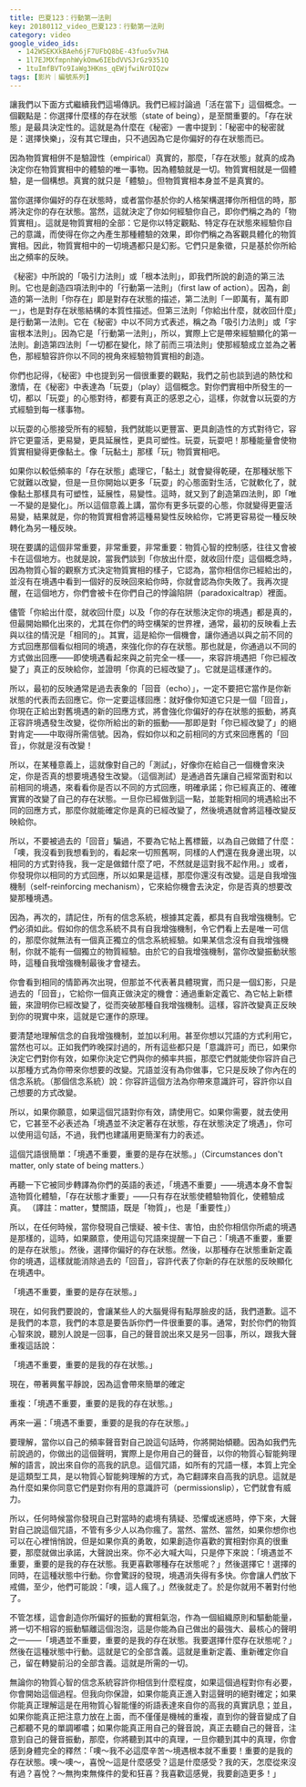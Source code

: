 ```yaml
---
title: 巴夏123：行動第一法則
key: 20180112_video_巴夏123：行動第一法則
category: video
google_video_ids:
  - 142WSEKXkBAeh6jF7UFbQ8bE-43fuo5v7HA
  - 1l7EJMXfmpnhWykOmw6IEbdVVSJrGz9351Q
  - 1tuImfBVTo9IaWg3HKms_qEWjfwiNrOIQzw
tags: [影片｜編號系列]
---
```


讓我們以下面方式繼續我們這場傳訊。我們已經討論過「活在當下」這個概念。一個觀點是：你選擇什麼樣的存在狀態（state of being），是至關重要的。「存在狀態」是最具決定性的。這就是為什麼在《秘密》一書中提到：「秘密中的秘密就是：選擇快樂」，沒有其它理由，只不過因為它是你偏好的存在狀態而已。

因為物質實相併不是驗證性（empirical）真實的，那麼，「存在狀態」就真的成為決定你在物質實相中的體驗的唯一事物。因為體驗就是一切。物質實相就是一個體驗，是一個構想。真實的就只是「體驗」。但物質實相本身並不是真實的。

當你選擇你偏好的存在狀態時，或者當你基於你的人格架構選擇你所相信的時，那將決定你的存在狀態。當然，這就決定了你如何經驗你自己，即你們稱之為的「物質實相」。這就是物質實相的全部：它是你以特定觀點、特定存在狀態來經驗你自己的意識，而使得在你之內產生那種體驗的效果，即你們稱之為客觀具體化的物質實相。因此，物質實相中的一切境遇都只是幻影。它們只是象徵，只是基於你所給出之頻率的反映。

《秘密》中所說的「吸引力法則」或「根本法則」，即我們所說的創造的第三法則。它也是創造四項法則中的「行動第一法則」（first law of action）。因為，創造的第一法則「你存在」即是對存在狀態的描述，第二法則「一即萬有，萬有即一」，也是對存在狀態結構的本質性描述。但第三法則「你給出什麼，就收回什麼」是行動第一法則。它在《秘密》中以不同方式表述，稱之為「吸引力法則」或「宇宙根本法則」。因為它是「行動第一法則」，所以，實際上它是帶來經驗顯化的第一法則。創造第四法則「一切都在變化，除了前而三項法則」使那經驗成立並為之著色，那經驗容許你以不同的視角來經驗物質實相的創造。

你們也記得，《秘密》中也提到另一個很重要的觀點，我們之前也談到過的熱忱和激情，在《秘密》中表達為「玩耍」（play）這個概念。對你們實相中所發生的一切，都以「玩耍」的心態對待，都要有真正的感恩之心，這樣，你就會以玩耍的方式經驗到每一樣事物。

以玩耍的心態接受所有的經驗，我們就能以更豐富、更具創造性的方式對待它，容許它更靈活，更易變，更具延展性，更具可塑性。玩耍，玩耍吧！那種能量會使物質實相變得更像黏土。像「玩黏土」那樣「玩」物質實相吧。

如果你以較低頻率的「存在狀態」處理它，「黏土」就會變得乾硬，在那種狀態下它就難以改變，但是一旦你開始以更多「玩耍」的心態面對生活，它就軟化了，就像黏土那樣具有可塑性，延展性，易變性。這時，就又到了創造第四法則，即「唯一不變的是變化」。所以這個意義上講，當你有更多玩耍的心態，你就變得更靈活易變，結果就是，你的物質實相會將這種易變性反映給你，它將更容易從一種反映轉化為另一種反映。

現在要講的這個非常重要，非常重要，非常重要：物質心智的控制感，往往又會被卡在這個地方。也就是說，當我們談到「你放出什麼，就收回什麼」這個概念時，因為物質心智的觀察方式決定物質實相的樣子，它認為，當你相信你已經給出的，並沒有在境遇中看到一個好的反映回來給你時，你就會認為你失敗了。我再次提醒，在這個地方，你們會被卡在你們自己的悖論陷阱（paradoxicaltrap）裡面。

儘管「你給出什麼，就收回什麼」以及「你的存在狀態決定你的境遇」都是真的，但最開始顯化出來的，尤其在你們的時空構架的世界裡，通常，最初的反映看上去與以往的情況是「相同的」。其實，這是給你一個機會，讓你通過以與之前不同的方式回應那個看似相同的境遇，來強化你的存在狀態。那也就是，你通過以不同的方式做出回應——即使境遇看起來與之前完全一樣——，來容許境遇把「你已經改變了」真正的反映給你，並證明「你真的已經改變了」。它就是這樣運作的。

所以，最初的反映通常是過去表象的「回音（echo）」，一定不要把它當作是你新狀態的代表而去回應它。你一定要這樣回應：就好像你知道它只是一個「回音」，你現在正給出對舊境遇的新的回應方式，將會強化你偏好的存在狀態的振動，將真正容許境遇發生改變，從你所給出的新的振動——那即是對「你已經改變了」的絕對肯定——中取得所需信號。因為，假如你以和之前相同的方式來回應舊的「回音」，你就是沒有改變！

所以，在某種意義上，這就像對自己的「測試」，好像你在給自己一個機會來決定，你是否真的想要境遇發生改變。（這個測試）是通過首先讓自己經常面對和以前相同的境遇，來看看你是否以不同的方式回應，明確承諾；你已經真正的、確確實實的改變了自己的存在狀態。一旦你已經做到這一點，並能對相同的境遇給出不同的回應方式，那麼你就能確定你是真的已經改變了，然後境遇就會將這種改變反映給你。

所以，不要被過去的「回音」騙過，不要為它帖上舊標籤，以為自己做錯了什麼：「噢，我沒看到我想看到的，看起來一切照舊啊，同樣的人們還在我身邊出現，以相同的方式對待我，我一定是做錯什麼了吧，不然就是這對我不起作用。」或者，你發現你以相同的方式回應，所以如果是這樣，那麼你還沒有改變。這是自我增強機制（self-reinforcing mechanism），它來給你機會去決定，你是否真的想要改變那種境遇。

因為，再次的，請記住，所有的信念系統，根據其定義，都具有自我增強機制。它們必須如此。假如你的信念系統不具有自我增強機制，令它們看上去是唯一可信的，那麼你就無法有一個真正獨立的信念系統經驗。如果某信念沒有自我增強機制，你就不能有一個獨立的物質經驗。由於它的自我增強機制，當你改變振動狀態時，這種自我增強機制最後才會褪去。

你會看到相同的情節再次出現，但那並不代表著具體現實，而只是一個幻影，只是過去的「回音」，它給你一個真正做決定的機會：通過重新定義它、為它帖上新標籤，來證明你已經改變了，從而突破那種自我增強機制。這樣，容許改變真正反映到你的現實中來，這就是它運作的原理。

要清楚地理解信念的自我增強機制，並加以利用。甚至你想以咒語的方式利用它，當然也可以。正如我們昨晚探討過的，所有這些都只是「意識許可」而已，如果你決定它們對你有效，如果你決定它們與你的頻率共振，那麼它們就能使你容許自己以那種方式為你帶來你想要的改變。咒語並沒有為你做事，它只是反映了你內在的信念系統。（那個信念系統）說：你容許這個方法為你帶來意識許可，容許你以自己想要的方式改變。

所以，如果你願意，如果這個咒語對你有效，請使用它。如果你需要，就去使用它，它甚至不必表述為「境遇並不決定著存在狀態，存在狀態決定了境遇」，你可以使用這句話，不過，我們也建議用更簡潔有力的表述。

這個咒語很簡單：「境遇不重要，重要的是存在狀態。」（Circumstances don't matter, only state of being matters.）

再聽一下它被同步轉譯為你們的英語的表述，「境遇不重要」——境遇本身不會製造物質化體驗，「存在狀態才重要」——只有存在狀態使體驗物質化，使體驗成真。
（譯註：matter，雙關語，既是「物質」，也是「重要性」）

所以，在任何時候，當你發現自己懷疑、被卡住、害怕，由於你相信你所處的境遇是那樣的，這時，如果願意，使用這句咒語來提醒一下自己：「境遇不重要，重要的是存在狀態」。然後，選擇你偏好的存在狀態。然後，以那種存在狀態重新定義你的境遇，這樣就能消除過去的「回音」，容許代表了你新的存在狀態的反映顯化在境遇中。

「境遇不重要，重要的是存在狀態。」

現在，如何我們要說的，會讓某些人的大腦覺得有點厚臉皮的話，我們道歉。這不是我們的本意，我們的本意是要告訴你們一件很重要的事。通常，對於你們的物質心智來說，聽別人說是一回事，自己的聲音說出來又是另一回事，所以，跟我大聲重複這話說：

「境遇不重要，重要的是我的存在狀態。」

現在，帶著興奮平靜說，因為這會帶來簡單的確定

重複：「境遇不重要，重要的是我的存在狀態。」

再來一遍：「境遇不重要，重要的是我的存在狀態。」

要理解，當你以自己的頻率聲音對自己說這句話時，你將開始傾聽。因為如我們先前說過的，你做出的這個聲明，實際上是你用自己的聲音，以你的物質心智能夠理解的語言，說出來自你的高我的訊息。這個咒語，如所有的咒語一樣，本質上完全是這類型工具，是以物質心智能夠理解的方式，為它翻譯來自高我的訊息。這就是為什麼如果你同意它們是對你有用的意識許可（permissionslip），它們就會有威力。

所以，任何時候當你發現自己對當時的處境有猜疑、恐懼或迷惑時，停下來，大聲對自己說這個咒語，不管有多少人以為你瘋了。當然、當然、當然，如果你想你也可以在心裡悄悄說，但是如果你真的勇敢，如果創造你喜歡的實相對你真的很重要，那麼就做出承諾，大聲說出來。你不必大喊大叫，只是停下來說：「境遇並不重要，重要的是我的存在狀態。我更喜歡哪種存在狀態呢？」然後選擇它！選擇的同時，在這種狀態中行動。你會驚訝的發現，境遇消失得有多快。你會讓人們放下戒備，至少，他們可能說：「噢，這人瘋了。」然後就走了。於是你就用不著對付他了。

不管怎樣，這會創造你所偏好的振動的實相氣泡，作為一個組織原則和驅動能量，將一切不相容的振動驅離這個泡泡，這是你能為自己做出的最強大、最核心的聲明之一——「境遇並不重要，重要的是我的存在狀態。我要選擇什麼存在狀態呢？」然後在這種狀態中行動。這就是它的全部含義。這就是重新定義、重新確定你自己，留在轉變前沿的全部含義。這就是所需的一切。

無論你的物質心智的信念系統容許你相信到什麼程度，如果這個過程對你有必要，你會開始這個過程。但我向你保證，如果你能真正進入對這聲明的絕對確定；如果你能真正理解這是在用物質心智能懂的術語表達來自你的高我的真實訊息；並且，如果你能真正把注意力放在上面，而不僅僅是機械的重複，直到你的聲音變成了自己都聽不見的單調嘟噥；如果你能真正用自己的聲音說，真正去聽自己的聲音，注意到自己的聲音振動，那麼，你將聽到其中的真理，一旦你聽到其中的真理，你會感到身體完全的釋然：「噢～我不必這麼辛苦～境遇根本就不重要！重要的是我的存在狀態。噢～噢～，喜悅～這是什麼感受？這是什麼感受？我的天，怎麼從來沒有過？喜悅？～無拘束無條件的愛和狂喜？我喜歡這感覺，我要創造更多！」
